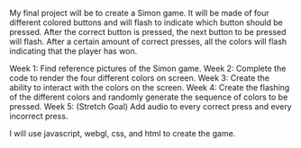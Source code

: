 My final project will be to create a Simon game. 
It will be made of four different colored buttons and will flash to indicate which button should be pressed. 
After the correct button is pressed, the next button to be pressed will flash. 
After a certain amount of correct presses, all the colors will flash indicating that the player has won.

Week 1:
Find reference pictures of the Simon game.
Week 2:
Complete the code to render the four different colors on screen.
Week 3:
Create the ability to interact with the colors on the screen.
Week 4:
Create the flashing of the different colors and randomly generate the sequence of colors to be pressed.
Week 5: (Stretch Goal)
Add audio to every correct press and every incorrect press.

I will use javascript, webgl, css, and html to create the game.
